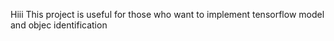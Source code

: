 Hiii 
This project is useful for those who want to implement tensorflow model and objec identification